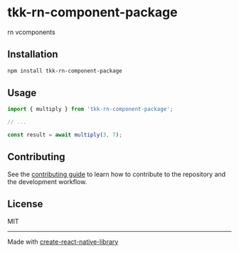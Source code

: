 # tkk-rn-component-package

rn vcomponents

## Installation

```sh
npm install tkk-rn-component-package
```

## Usage


```js
import { multiply } from 'tkk-rn-component-package';

// ...

const result = await multiply(3, 7);
```


## Contributing

See the [contributing guide](CONTRIBUTING.md) to learn how to contribute to the repository and the development workflow.

## License

MIT

---

Made with [create-react-native-library](https://github.com/callstack/react-native-builder-bob)
